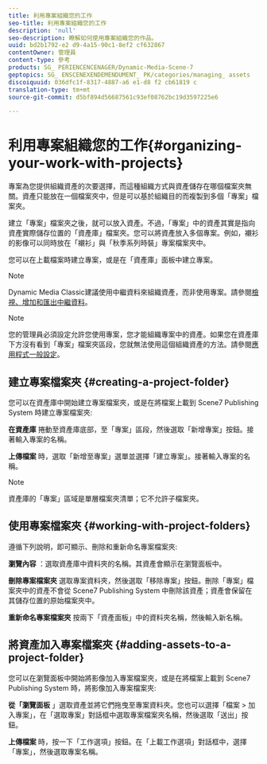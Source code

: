 ```yaml
---
title: 利用專案組織您的工作
seo-title: 利用專案組織您的工作
description: 'null'
seo-description: 瞭解如何使用專案組織您的作品。
uuid: bd2b1792-e2 d9-4a15-90c1-8ef2 cf632867
contentOwner: 管理員
content-type: 參考
products: SG_ PERIENCENCENAGER/Dynamic-Media-Scene-7
geptopics: SG_ ENSCENEXENDEMENDUMENT_ PK/categories/managing_ assets
discoiquuid: 036dfc1f-8317-4887-a6 e1-d8 f2 cb61819 c
translation-type: tm+mt
source-git-commit: d5bf894d56687561c93ef08762bc19d3597225e6

---
```



# 利用專案組織您的工作{#organizing-your-work-with-projects}

專案為您提供組織資產的次要選擇，而這種組織方式與資產儲存在哪個檔案夾無關。資產只能放在一個檔案夾中，但是可以基於組織目的而複製到多個「專案」檔案夾。

建立「專案」檔案夾之後，就可以放入資產。不過，「專案」中的資產其實是指向資產實際儲存位置的「資產庫」檔案夾。您可以將資產放入多個專案。例如，襯衫的影像可以同時放在「襯衫」與「秋季系列時裝」專案檔案夾中。

您可以在上載檔案時建立專案，或是在「資產庫」面板中建立專案。

>[!NOTE]
>
>Dynamic Media Classic建議使用中繼資料來組織資產，而非使用專案。請參閱[檢視、增加和匯出中繼資料](viewing-adding-exporting-metadata.md)。

>[!NOTE]
>
>您的管理員必須設定允許您使用專案，您才能組織專案中的資產。如果您在資產庫下方沒有看到「專案」檔案夾區段，您就無法使用這個組織資產的方法。請參閱[應用程式一般設定](application-setup.md#general-settings)。

## 建立專案檔案夾 {#creating-a-project-folder}

您可以在資產庫中開始建立專案檔案夾，或是在將檔案上載到 Scene7 Publishing System 時建立專案檔案夾:

**在資產庫** 捲動至資產庫底部，至「專案」區段，然後選取「新增專案」按鈕。接著輸入專案的名稱。

**上傳檔案** 時，選取「新增至專案」選單並選擇「建立專案」。接著輸入專案的名稱。

>[!NOTE]
>
>資產庫的「專案」區域是單層檔案夾清單；它不允許子檔案夾。

## 使用專案檔案夾 {#working-with-project-folders}

遵循下列說明，即可顯示、刪除和重新命名專案檔案夾:

**瀏覽內容** ：選取資產庫中資料夾的名稱。其資產會顯示在瀏覽面板中。

**刪除專案檔案夾** 選取專案資料夾，然後選取「移除專案」按鈕。刪除「專案」檔案夾中的資產不會從 Scene7 Publishing System 中刪除該資產；資產會保留在其儲存位置的原始檔案夾中。

**重新命名專案檔案夾** 按兩下「資產面板」中的資料夾名稱，然後輸入新名稱。

## 將資產加入專案檔案夾 {#adding-assets-to-a-project-folder}

您可以在瀏覽面板中開始將影像加入專案檔案夾，或是在將檔案上載到 Scene7 Publishing System 時，將影像加入專案檔案夾:

**從「瀏覽面板** 」選取資產並將它們拖曳至專案資料夾。您也可以選擇「檔案 &gt; 加入專案」，在「選取專案」對話框中選取專案檔案夾名稱，然後選取「送出」按鈕。

**上傳檔案** 時，按一下「工作選項」按鈕。在「上載工作選項」對話框中，選擇「專案」，然後選取專案名稱。
